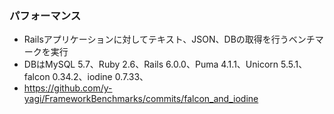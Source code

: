 ### パフォーマンス

* Railsアプリケーションに対してテキスト、JSON、DBの取得を行うベンチマークを実行
* DBはMySQL 5.7、Ruby 2.6、Rails 6.0.0、Puma 4.1.1、Unicorn 5.5.1、falcon 0.34.2、iodine 0.7.33、
* https://github.com/y-yagi/FrameworkBenchmarks/commits/falcon_and_iodine
